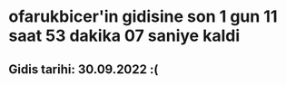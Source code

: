 # ofarukbicer'in gidisine son 1 gun 11 saat 53 dakika 07 saniye kaldi

## Gidis tarihi: 30.09.2022 :(
